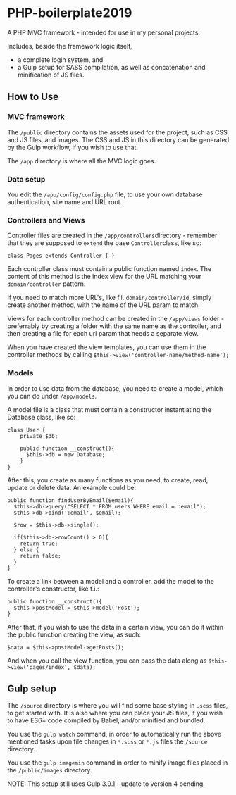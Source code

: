 # PHP-boilerplate2019
A PHP MVC framework - intended for use in my personal projects.

Includes, beside the framework logic itself,
* a complete login system, and
* a Gulp setup for SASS compilation, as well as concatenation and minification of JS files.

## How to Use

### MVC framework

The `/public` directory contains the assets used for the project, such as CSS and JS files, and images. The CSS and JS in this directory can be generated by the Gulp workflow, if you wish to use that.

The `/app` directory is where all the MVC logic goes.

### Data setup
You edit the `/app/config/config.php` file, to use your own database authentication, site name and URL root.

### Controllers and Views
Controller files are created in the `/app/controllers`directory - remember that they are supposed to `extend` the base `Controller`class, like so:

```
class Pages extends Controller { }
```

Each controller class must contain a public function named `index`. The content of this method is the index view for the URL matching your `domain/controller` pattern.

If you need to match more URL's, like f.i. `domain/controller/id`, simply create another method, with the name of the URL param to match.

Views for each controller method can be created in the `/app/views` folder - preferrably by creating a folder with the same name as the controller, and then creating a file for each url param that needs a separate view.

When you have created the view templates, you can use them in the controller methods by calling `$this->view('controller-name/method-name');`

### Models

In order to use data from the database, you need to create a model, which you can do under `/app/models`.

A model file is a class that must contain a constructor instantiating the Database class, like so:

```
class User {
    private $db;

    public function __construct(){
      $this->db = new Database;
    }
}
```

After this, you create as many functions as you need, to create, read, update or delete data. An example could be:

```
public function findUserByEmail($email){
  $this->db->query("SELECT * FROM users WHERE email = :email");
  $this->db->bind(':email', $email);

  $row = $this->db->single();

  if($this->db->rowCount() > 0){
    return true;
  } else {
    return false;
  }
}
```

To create a link between a model and a controller, add the model to the controller's constructor, like f.i.:

```
public function __construct(){
  $this->postModel = $this->model('Post');
}
```

After that, if you wish to use the data in a certain view, you can do it within the public function creating the view, as such:

```
$data = $this->postModel->getPosts();
```

And when you call the view function, you can pass the data along as `$this->view('pages/index', $data);`

## Gulp setup

The `/source` directory is where you will find some base styling in `.scss` files, to get started with. It is also where you can place your JS files, if you wish to have ES6+ code compiled by Babel, and/or minified and bundled.

You use the `gulp watch` command, in order to automatically run the above mentioned tasks upon file changes in `*.scss` or `*.js` files the `/source` directory.

You use the `gulp imagemin` command in order to minify image files placed in the `/public/images` directory.

NOTE: This setup still uses Gulp 3.9.1 - update to version 4 pending.
